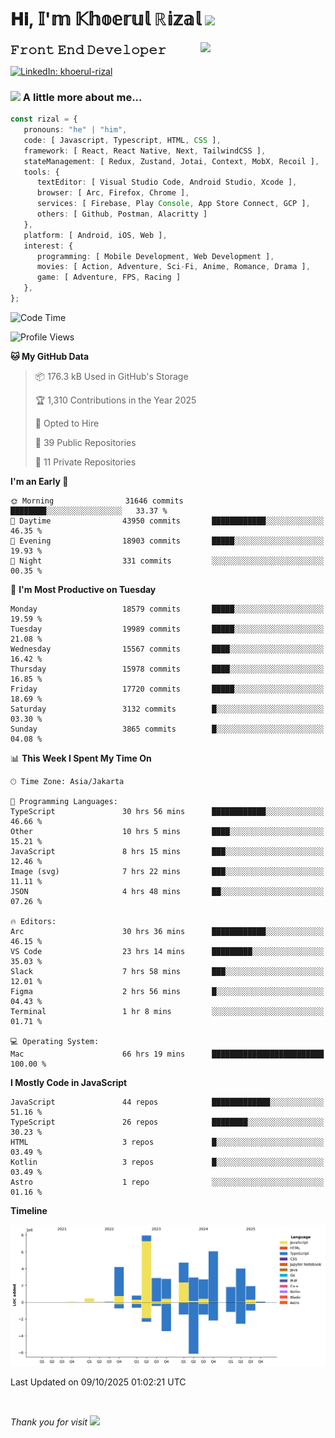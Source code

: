 <h1> 𝐇𝐢, 𝕀'𝕞 𝕂𝕙𝕠𝕖𝕣𝕦𝕝 ℝ𝕚𝕫𝕒𝕝 <img src="https://media.giphy.com/media/mGcNjsfWAjY5AEZNw6/giphy.gif" width="50"></h1>
<img align='right' src="https://media.giphy.com/media/v1.Y2lkPTc5MGI3NjExOWI2ajR2NGJubzBsZHFuaHMwajRrcDNsNXJwOG8yb3F0NjhkNXF4OSZlcD12MV9pbnRlcm5hbF9naWZfYnlfaWQmY3Q9cw/fkZukR450RQ1qnGaq9/giphy.gif" width="200">
<strong style="font-size:20px;">𝙵𝚛𝚘𝚗𝚝 𝙴𝚗𝚍 𝙳𝚎𝚟𝚎𝚕𝚘𝚙𝚎𝚛</strong>
</p></em>

[![LinkedIn: khoerul-rizal](https://img.shields.io/badge/khoerul--rizal-blue?style=flat-square&logo=Linkedin&logoColor=white&link=https://www.linkedin.com/in/khoerul-rizal/)](https://www.linkedin.com/in/khoerul-rizal/)

### <img src="https://media.giphy.com/media/VgCDAzcKvsR6OM0uWg/giphy.gif" width="50"> A little more about me...

```typescript
const rizal = {
   pronouns: "he" | "him",
   code: [ Javascript, Typescript, HTML, CSS ],
   framework: [ React, React Native, Next, TailwindCSS ],
   stateManagement: [ Redux, Zustand, Jotai, Context, MobX, Recoil ],
   tools: {
      textEditor: [ Visual Studio Code, Android Studio, Xcode ],
      browser: [ Arc, Firefox, Chrome ],
      services: [ Firebase, Play Console, App Store Connect, GCP ],
      others: [ Github, Postman, Alacritty ]
   },
   platform: [ Android, iOS, Web ],
   interest: {
      programming: [ Mobile Development, Web Development ],
      movies: [ Action, Adventure, Sci-Fi, Anime, Romance, Drama ],
      game: [ Adventure, FPS, Racing ]
   },
};
```

<!--START_SECTION:waka-->
![Code Time](http://img.shields.io/badge/Code%20Time-4%2C162%20hrs%2013%20mins-blue)

![Profile Views](http://img.shields.io/badge/Profile%20Views-0-blue)

**🐱 My GitHub Data** 

> 📦 176.3 kB Used in GitHub's Storage 
 > 
> 🏆 1,310 Contributions in the Year 2025
 > 
> 💼 Opted to Hire
 > 
> 📜 39 Public Repositories 
 > 
> 🔑 11 Private Repositories 
 > 
**I'm an Early 🐤** 

```text
🌞 Morning                31646 commits       ████████░░░░░░░░░░░░░░░░░   33.37 % 
🌆 Daytime                43950 commits       ████████████░░░░░░░░░░░░░   46.35 % 
🌃 Evening                18903 commits       █████░░░░░░░░░░░░░░░░░░░░   19.93 % 
🌙 Night                  331 commits         ░░░░░░░░░░░░░░░░░░░░░░░░░   00.35 % 
```
📅 **I'm Most Productive on Tuesday** 

```text
Monday                   18579 commits       █████░░░░░░░░░░░░░░░░░░░░   19.59 % 
Tuesday                  19989 commits       █████░░░░░░░░░░░░░░░░░░░░   21.08 % 
Wednesday                15567 commits       ████░░░░░░░░░░░░░░░░░░░░░   16.42 % 
Thursday                 15978 commits       ████░░░░░░░░░░░░░░░░░░░░░   16.85 % 
Friday                   17720 commits       █████░░░░░░░░░░░░░░░░░░░░   18.69 % 
Saturday                 3132 commits        █░░░░░░░░░░░░░░░░░░░░░░░░   03.30 % 
Sunday                   3865 commits        █░░░░░░░░░░░░░░░░░░░░░░░░   04.08 % 
```


📊 **This Week I Spent My Time On** 

```text
🕑︎ Time Zone: Asia/Jakarta

💬 Programming Languages: 
TypeScript               30 hrs 56 mins      ████████████░░░░░░░░░░░░░   46.66 % 
Other                    10 hrs 5 mins       ████░░░░░░░░░░░░░░░░░░░░░   15.21 % 
JavaScript               8 hrs 15 mins       ███░░░░░░░░░░░░░░░░░░░░░░   12.46 % 
Image (svg)              7 hrs 22 mins       ███░░░░░░░░░░░░░░░░░░░░░░   11.11 % 
JSON                     4 hrs 48 mins       ██░░░░░░░░░░░░░░░░░░░░░░░   07.26 % 

🔥 Editors: 
Arc                      30 hrs 36 mins      ████████████░░░░░░░░░░░░░   46.15 % 
VS Code                  23 hrs 14 mins      █████████░░░░░░░░░░░░░░░░   35.03 % 
Slack                    7 hrs 58 mins       ███░░░░░░░░░░░░░░░░░░░░░░   12.01 % 
Figma                    2 hrs 56 mins       █░░░░░░░░░░░░░░░░░░░░░░░░   04.43 % 
Terminal                 1 hr 8 mins         ░░░░░░░░░░░░░░░░░░░░░░░░░   01.71 % 

💻 Operating System: 
Mac                      66 hrs 19 mins      █████████████████████████   100.00 % 
```

**I Mostly Code in JavaScript** 

```text
JavaScript               44 repos            █████████████░░░░░░░░░░░░   51.16 % 
TypeScript               26 repos            ████████░░░░░░░░░░░░░░░░░   30.23 % 
HTML                     3 repos             █░░░░░░░░░░░░░░░░░░░░░░░░   03.49 % 
Kotlin                   3 repos             █░░░░░░░░░░░░░░░░░░░░░░░░   03.49 % 
Astro                    1 repo              ░░░░░░░░░░░░░░░░░░░░░░░░░   01.16 % 
```



**Timeline**

![Lines of Code chart](https://raw.githubusercontent.com/khoerulrizal/khoerulrizal/main/assets/bar_graph.png)


 Last Updated on 09/10/2025 01:02:21 UTC
<!--END_SECTION:waka-->
</details>
<br/>

<em>Thank you for visit</em> <img src="https://media.giphy.com/media/v1.Y2lkPTc5MGI3NjExcHdvNm1qZWtjaGw0ZjdwM3Z3NnY2dHlueTVuODBta2FiY20wM2YybSZlcD12MV9pbnRlcm5hbF9naWZfYnlfaWQmY3Q9cw/tV25tpdKqdFa9x81k2/giphy.gif" width="40">
